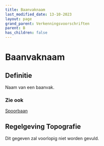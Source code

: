 ```yaml
---
title: Baanvaknaam
last_modified_date: 13-10-2023
layout: page
grand_parent: Verkenningsvoorschriften
parent: B
has_children: false
---
```


Baanvaknaam
===========

## Definitie

Naam van een baanvak.

### Zie ook
[Spoorbaan](../../S/Spoorbaan/Spoorbaan.html)

## Regelgeving Topografie

Dit gegeven zal voorlopig niet worden gevuld.
